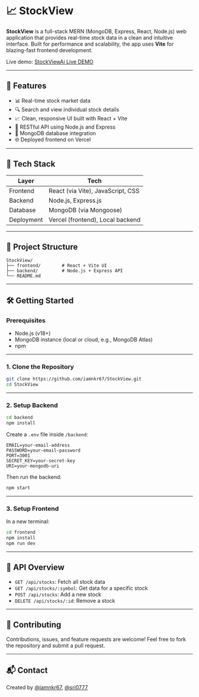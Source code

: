 
# 📈 StockView

**StockView** is a full-stack MERN (MongoDB, Express, React, Node.js) web application that provides real-time stock data in a clean and intuitive interface. Built for performance and scalability, the app uses **Vite** for blazing-fast frontend development.

Live demo: [StockViewAi Live DEMO](https://stockviewai.vercel.app)

---


## 🚀 Features

* 📊 Real-time stock market data
* 🔍 Search and view individual stock details
* 📈 Clean, responsive UI built with React + Vite
* 🔐 RESTful API using Node.js and Express
* 💾 MongoDB database integration
* 🌐 Deployed frontend on Vercel

---

## 🧱 Tech Stack

| Layer      | Tech                              |
| ---------- | --------------------------------- |
| Frontend   | React (via Vite), JavaScript, CSS |
| Backend    | Node.js, Express.js               |
| Database   | MongoDB (via Mongoose)            |
| Deployment | Vercel (frontend), Local backend  |

---

## 📁 Project Structure

```
StockView/
├── frontend/        # React + Vite UI
├── backend/         # Node.js + Express API
└── README.md
```

---

## 🛠️ Getting Started

### Prerequisites

* Node.js (v18+)
* MongoDB instance (local or cloud, e.g., MongoDB Atlas)
* npm 

---

### 1. Clone the Repository

```bash
git clone https://github.com/iamnkr67/StockView.git
cd StockView
```

---

### 2. Setup Backend

```bash
cd backend
npm install
```

Create a `.env` file inside `/backend`:

```env
EMAIL=your-email-address
PASSWORD=your-email-password
PORT=3001
SECRET_KEY=your-secret-key
URI=your-mongodb-uri
```

Then run the backend:

```bash
npm start
```

---

### 3. Setup Frontend

In a new terminal:

```bash
cd frontend
npm install
npm run dev
```

---

## 🔗 API Overview

* `GET /api/stocks`: Fetch all stock data
* `GET /api/stocks/:symbol`: Get data for a specific stock
* `POST /api/stocks`: Add a new stock
* `DELETE /api/stocks/:id`: Remove a stock

---

## 🤝 Contributing

Contributions, issues, and feature requests are welcome!
Feel free to fork the repository and submit a pull request.

---

## 📬 Contact

Created by [@iamnkr67](https://github.com/iamnkr67), [@sri0777](https://github.com/sri0777)

